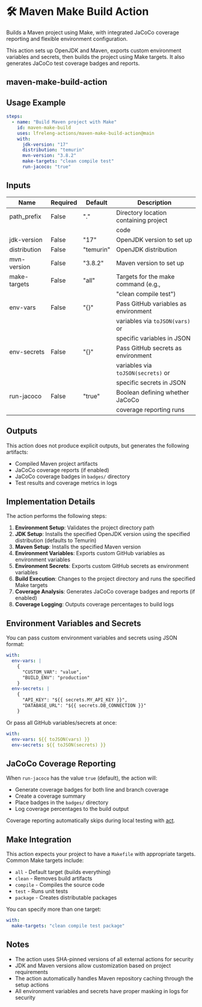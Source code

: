 <!--
# SPDX-License-Identifier: Apache-2.0
# SPDX-FileCopyrightText: 2025 The Linux Foundation
-->

# 🛠️ Maven Make Build Action

Builds a Maven project using Make, with integrated JaCoCo coverage reporting
and flexible environment configuration.

This action sets up OpenJDK and Maven, exports custom environment variables
and secrets, then builds the project using Make targets. It also generates
JaCoCo test coverage badges and reports.

## maven-make-build-action

## Usage Example

<!-- markdownlint-disable MD046 -->

```yaml
steps:
  - name: "Build Maven project with Make"
    id: maven-make-build
    uses: lfreleng-actions/maven-make-build-action@main
    with:
      jdk-version: "17"
      distribution: "temurin"
      mvn-version: "3.8.2"
      make-targets: "clean compile test"
      run-jacoco: "true"
```

<!-- markdownlint-enable MD046 -->

## Inputs

<!-- markdownlint-disable MD013 -->

| Name          | Required | Default   | Description                             |
| ------------- | -------- | --------- | --------------------------------------- |
| path_prefix   | False    | "."       | Directory location containing project   |
|               |          |           | code                                    |
| jdk-version   | False    | "17"      | OpenJDK version to set up               |
| distribution  | False    | "temurin" | OpenJDK distribution                   |
| mvn-version   | False    | "3.8.2"   | Maven version to set up                 |
| make-targets  | False    | "all"     | Targets for the make command (e.g.,     |
|               |          |           | "clean compile test")                   |
| env-vars      | False    | "{}"      | Pass GitHub variables as environment    |
|               |          |           | variables via `toJSON(vars)` or         |
|               |          |           | specific variables in JSON              |
| env-secrets   | False    | "{}"      | Pass GitHub secrets as environment      |
|               |          |           | variables via `toJSON(secrets)` or      |
|               |          |           | specific secrets in JSON                |
| run-jacoco    | False    | "true"    | Boolean defining whether JaCoCo         |
|               |          |           | coverage reporting runs                 |

<!-- markdownlint-enable MD013 -->

## Outputs

This action does not produce explicit outputs, but generates the following
artifacts:

- Compiled Maven project artifacts
- JaCoCo coverage reports (if enabled)
- JaCoCo coverage badges in `badges/` directory
- Test results and coverage metrics in logs

## Implementation Details

The action performs the following steps:

1. **Environment Setup**: Validates the project directory path
2. **JDK Setup**: Installs the specified OpenJDK version using the specified
   distribution (defaults to Temurin)
3. **Maven Setup**: Installs the specified Maven version
4. **Environment Variables**: Exports custom GitHub variables as environment
   variables
5. **Environment Secrets**: Exports custom GitHub secrets as environment
   variables
6. **Build Execution**: Changes to the project directory and runs the
   specified Make targets
7. **Coverage Analysis**: Generates JaCoCo coverage badges and reports
   (if enabled)
8. **Coverage Logging**: Outputs coverage percentages to build logs

## Environment Variables and Secrets

You can pass custom environment variables and secrets using JSON format:

```yaml
with:
  env-vars: |
    {
      "CUSTOM_VAR": "value",
      "BUILD_ENV": "production"
    }
  env-secrets: |
    {
      "API_KEY": "${{ secrets.MY_API_KEY }}",
      "DATABASE_URL": "${{ secrets.DB_CONNECTION }}"
    }
```

Or pass all GitHub variables/secrets at once:

```yaml
with:
  env-vars: ${{ toJSON(vars) }}
  env-secrets: ${{ toJSON(secrets) }}
```

## JaCoCo Coverage Reporting

When `run-jacoco` has the value `true` (default), the action will:

- Generate coverage badges for both line and branch coverage
- Create a coverage summary
- Place badges in the `badges/` directory
- Log coverage percentages to the build output

Coverage reporting automatically skips during local testing with
[act](https://github.com/nektos/act).

## Make Integration

This action expects your project to have a `Makefile` with appropriate
targets. Common Make targets include:

- `all` - Default target (builds everything)
- `clean` - Removes build artifacts
- `compile` - Compiles the source code
- `test` - Runs unit tests
- `package` - Creates distributable packages

You can specify more than one target:

```yaml
with:
  make-targets: "clean compile test package"
```

## Notes

- The action uses SHA-pinned versions of all external actions for security
- JDK and Maven versions allow customization based on project requirements
- The action automatically handles Maven repository caching through the
  setup actions
- All environment variables and secrets have proper masking in logs for
  security
